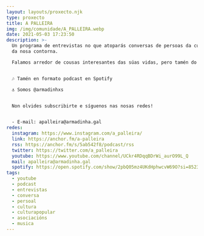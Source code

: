 ```yaml
---
layout: layouts/proxecto.njk
type: proxecto
title: A PALLEIRA
img: /img/comunidade/A_PALLEIRA.webp
date: 2021-05-03 17:23:50
description: >-
  Un programa de entrevistas no que atoparás conversas de persoas da cultura e
  da nosa contorna. 

  Falamos arredor de cousas interesantes das súas vidas, pero tamén do cotián.


  🎶 Tamén en formato podcast en Spotify

  ⚓ Somos @armadinhxs


  Non olvides subscribirte e síguenos nas nosas redes!


  - E-mail: apalleira@armadinha.gal
redes:
  instagram: https://www.instagram.com/a_palleira/
  link: https://anchor.fm/a-palleira
  rss: https://anchor.fm/s/5ab542f8/podcast/rss
  twitter: https://twitter.com/a_palleira
  youtube: https://www.youtube.com/channel/UCkr4RDqqBDrWi_aurO99L_Q
  mail: apalleira@armadinha.gal
  spotify: https://open.spotify.com/show/2pbQ05mz4UKdHphwcvW69O?si=852397e93f7b4664
tags:
  - youtube
  - podcast
  - entrevistas
  - conversa
  - persoal
  - cultura
  - culturapopular
  - asociacións
  - musica
---
```

